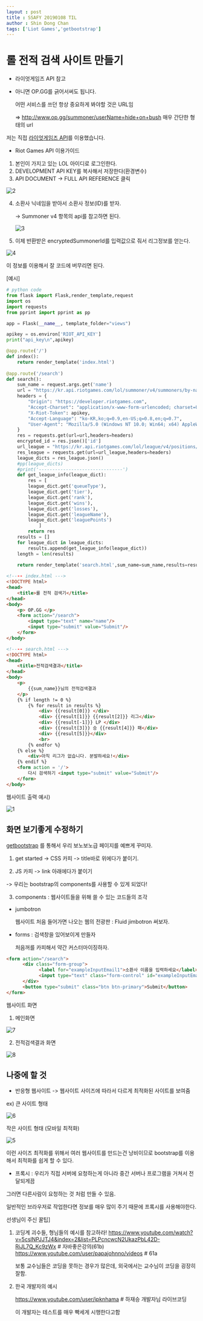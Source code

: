 ```yaml
---
layout : post
title : SSAFY 20190108 TIL
author : Shin Dong Chan
tags: ['Liot Games','getbootstrap']
---
```


# 롤 전적 검색 사이트 만들기

- 라이엇게임즈 API 참고

- 아니면 OP.GG를 긁어서써도 됩니다.

  어떤 서비스를 쓰던 항상 중요하게 봐야할 것은 URL임

  => http://www.op.gg/summoner/userName=hide+on+bush  매우 간단한 형태의 url


저는 직접 [라이엇게임즈 API](https://developer.riotgames.com/)를 이용했습니다.



- Riot Games API 이용가이드

1. 본인이 가지고 있는 LOL 아이디로 로그인한다.
2. DEVELOPMENT API KEY를 복사해서 저장한다(환경변수)
3. API DOCUMENT -> FULL  API REFERENCE 클릭

![2](https://user-images.githubusercontent.com/37765338/50812467-380cf800-1356-11e9-9732-5df2c4fcb306.png)

4. 소환사 닉네임을 받아서 소환사 정보(ID)를 받자.

   -> Summoner v4 항목의 api를 참고하면 된다.

   ![3](https://user-images.githubusercontent.com/37765338/50812469-380cf800-1356-11e9-9fa5-f59d4e377bdd.png)

5. 이제 반환받은 encryptedSummonerId를 입력값으로 줘서 리그정보를 얻는다.

![4](https://user-images.githubusercontent.com/37765338/50812468-380cf800-1356-11e9-9da4-4ce1497394a4.png)



이 정보를 이용해서 잘 코드에 버무리면 된다.

[예시]

```python
# python code
from flask import Flask,render_template,request
import os
import requests
from pprint import pprint as pp

app = Flask(__name__, template_folder="views")

apikey = os.environ['RIOT_API_KEY']
print("api_key\n",apikey)

@app.route('/')
def index():
    return render_template('index.html')
    
@app.route('/search')
def search():
    sum_name = request.args.get('name')
    url = "https://kr.api.riotgames.com/lol/summoner/v4/summoners/by-name/{}".format(sum_name)
    headers = {
        "Origin": "https://developer.riotgames.com",
        "Accept-Charset": "application/x-www-form-urlencoded; charset=UTF-8",
        "X-Riot-Token": apikey,
        "Accept-Language": "ko-KR,ko;q=0.9,en-US;q=0.8,en;q=0.7",
        "User-Agent": "Mozilla/5.0 (Windows NT 10.0; Win64; x64) AppleWebKit/537.36 (KHTML, like Gecko) Chrome/71.0.3578.98 Safari/537.36"
    }
    res = requests.get(url=url,headers=headers)
    encrypted_id = res.json()['id']
    url_league = "https://kr.api.riotgames.com/lol/league/v4/positions/by-summoner/{}".format(encrypted_id)
    res_league = requests.get(url=url_league,headers=headers)
    league_dicts = res_league.json()
    #pp(league_dicts)
    #print('-------------------------------')
    def get_league_info(league_dict):
        res = [
        league_dict.get('queueType'),
        league_dict.get('tier'),
        league_dict.get('rank'),
        league_dict.get('wins'),
        league_dict.get('losses'),
        league_dict.get('leagueName'),
        league_dict.get('leaguePoints')
            ]
        return res
    results = []
    for league_dict in league_dicts:
        results.append(get_league_info(league_dict))
    length = len(results)
    
    return render_template('search.html',sum_name=sum_name,results=results,length=length)
```

```html
<!---- index.html --->
<!DOCTYPE html>
<head>
    <title>롤 전적 검색기</title>
</head>
<body>
    <p> OP.GG </p>
    <form action="/search">
        <input type="text" name="name"/>
        <input type="submit" value="Submit"/>
    </form>
</body>
```

```html
<!---- search.html --->
<!DOCTYPE html>
<head>
    <title>전적검색결과</title>
</head>
<body>
    <p>
        {{sum_name}}님의 전적검색결과
    </p>
    {% if length != 0 %}
        {% for result in results %}
            <div> {{result[0]}} </div>
            <div> {{result[1]}} {{result[2]}} 리그</div>
            <div> {{result[-1]}} LP </div>
            <div> {{result[3]}} 승 {{result[4]}} 패</div>
            <div> {{result[5]}}</div>
            <br>
        {% endfor %}
    {% else %}
        <div>아직 리그가 없습니다. 분발하세요!</div>
    {% endif %}
    <form action = '/'>
        다시 검색하기 <input type="submit" value="Submit"/>
    </form>
</body>
```

웹사이트 출력 예시)

![1](https://user-images.githubusercontent.com/37765338/50812466-380cf800-1356-11e9-9ef4-75f8fb78caf3.PNG)

## 화면 보기좋게 수정하기

[getbootstrap](https://getbootstrap.com/) 를 통해서 우리 보노보노급 페이지를 예쁘게 꾸미자.

1) get started -> CSS 카피 -> title바로 위에다가 붙이기.

2) JS 카피 -> link 아래에다가 붙이기

 -> 우리는 bootstrap의 components를 사용할 수 있게 되었다!

3) components : 웹사이트들을 위해 쓸 수 있는 코드들의 조각

- jumbotron

  웹사이트 처음 들어가면 나오는 웹의 전광판 : Fluid jimbotron 써보자.

- forms : 검색창을 있어보이게 만들자

  처음꺼를 카피해서 약간 커스터마이징하자.

```html
<form action="/search">
      <div class="form-group">
            <label for="exampleInputEmail1">소환사 이름을 입력하세요</label>
            <input type="text" class="form-control" id="exampleInputEmail1" aria-describedby="emailHelp" placeholder="Enter Summoner name" name="name">
      </div>
      <button type="submit" class="btn btn-primary">Submit</button>
</form>
```

웹사이트 화면

1) 메인화면

![7](https://user-images.githubusercontent.com/37765338/50812464-37746180-1356-11e9-92a7-56b0e5861dd4.PNG)

2) 전적검색결과 화면

![8](https://user-images.githubusercontent.com/37765338/50812465-37746180-1356-11e9-8cb7-446343d3b6e9.PNG)



## 나중에 할 것

- 반응형 웹사이트 -> 웹사이트 사이즈에 따라서 다르게 최적화된 사이트를 보여줌

ex) 큰 사이트 형태

![6](https://user-images.githubusercontent.com/37765338/50812463-37746180-1356-11e9-9dd5-3d5b4f787b6a.PNG)

작은 사이트 형태 (모바일 최적화)

![5](https://user-images.githubusercontent.com/37765338/50812470-38a58e80-1356-11e9-8edc-0ad8c7dcd773.PNG)

이런 사이즈 최적화를 위해서 여러 웹사이트를 만드는건 낭비이므로 bootstrap를 이용해서 최적화를 쉽게 할 수 있다.

- 프록시 : 우리가 직접 서버에 요청하는게 아니라 중간 서버나 프로그램을 거쳐서 전달되게끔

그러면 다른사람이 요청하는 것 처럼 만들 수 있음.

일반적인 브라우저로 작업한다면 정보를 매우 많이 주기 때문에 프록시를 사용해야한다.


선생님이 주신 꿀팁]

1. 코딩계 괴수들, 형님들의 예시를 참고하라!
   https://www.youtube.com/watch?v=5cslNPJJTJ4&index=2&list=PLPcncwcN2UkazPbL42D-RiJL7Q_Kc9zWx # 자바좋은강의(61b)
   https://www.youtube.com/user/papajohnno/videos # 61a

   보통 교수님들은 코딩을 못하는 경우가 많은데, 외국에서는 교수님이 코딩을 굉장히 잘함.

2. 한국 개발자의 예시

   https://www.youtube.com/user/ipknhama # 하재승 개발자님 라이브코딩

   이 개발자는 테스트를 매우 빡세게 시행한다고함


